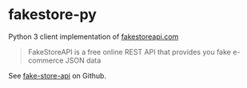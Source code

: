 # fakestore-py
Python 3 client implementation of [fakestoreapi.com](https://fakestoreapi.com/docs)

> FakeStoreAPI is a free online REST API that provides you fake e-commerce JSON data

See [fake-store-api](https://github.com/keikaavousi/fake-store-api) on Github.